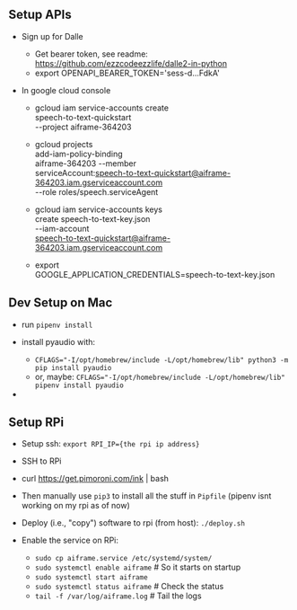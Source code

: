 ## Setup APIs

- Sign up for Dalle

  - Get bearer token, see readme: https://github.com/ezzcodeezzlife/dalle2-in-python
  - export OPENAPI_BEARER_TOKEN='sess-d...FdkA'

- In google cloud console
    - gcloud iam service-accounts create \
        speech-to-text-quickstart \
        --project aiframe-364203

    - gcloud projects \
        add-iam-policy-binding \
        aiframe-364203 --member \
        serviceAccount:speech-to-text-quickstart@aiframe-364203.iam.gserviceaccount.com \
        --role roles/speech.serviceAgent

    - gcloud iam service-accounts keys \
        create speech-to-text-key.json \
        --iam-account \
        speech-to-text-quickstart@aiframe-364203.iam.gserviceaccount.com

    - export \
        GOOGLE_APPLICATION_CREDENTIALS=speech-to-text-key.json


## Dev Setup on Mac

- run `pipenv install`
- install pyaudio with:
    - `CFLAGS="-I/opt/homebrew/include -L/opt/homebrew/lib" python3 -m pip install pyaudio`
    - or, maybe: `CFLAGS="-I/opt/homebrew/include -L/opt/homebrew/lib" pipenv install pyaudio`

- 

## Setup RPi

- Setup ssh: `export RPI_IP={the rpi ip address}`

- SSH to RPi

- curl https://get.pimoroni.com/ink | bash

- Then manually use `pip3` to install all the stuff in `Pipfile` (pipenv isnt working on my rpi as of now)

- Deploy (i.e., "copy") software to rpi (from host): `./deploy.sh`

- Enable the service on RPi:
  - `sudo cp aiframe.service /etc/systemd/system/`
  - `sudo systemctl enable aiframe`  # So it starts on startup
  - `sudo systemctl start aiframe`
  - `sudo systemctl status aiframe`  # Check the status
  - `tail -f /var/log/aiframe.log`   # Tail the logs
